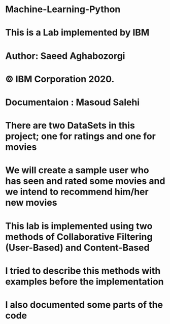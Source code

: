 # Machine-Learning-Python
# This is a Lab implemented by IBM
# Author: Saeed Aghabozorgi
# © IBM Corporation 2020.
# Documentaion : Masoud Salehi
# There are two DataSets in this project; one for ratings and one for movies
# We will create a sample user who has seen and rated some movies and we intend to recommend him/her new movies
# This lab is implemented using two methods of Collaborative Filtering (User-Based) and Content-Based
# I tried to describe this methods with examples before the implementation
# I also documented some parts of the code
